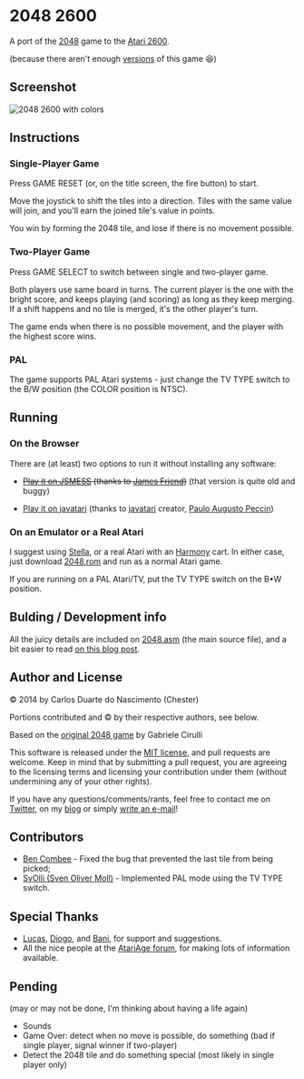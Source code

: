 2048 2600
=========

A port of the [2048][1] game to the [Atari 2600][4].

(because there aren't enough [versions][11] of this game :laughing:)

## Screenshot

![2048 2600 with colors](http://chester.me/img/2014/03/2048-2600.png?refresh=1 "2048 2600 with colors")

## Instructions

### Single-Player Game

Press GAME RESET (or, on the title screen, the fire button) to start.

Move the joystick to shift the tiles into a direction. Tiles with the same value will join, and you'll earn the joined tile's value in points.

You win by forming the 2048 tile, and lose if there is no movement possible.

### Two-Player Game

Press GAME SELECT to switch between single and two-player game.

Both players use same board in turns. The current player is the one with the bright score, and keeps playing (and scoring) as long as they keep merging. If a shift happens and no tile is merged, it's the other player's turn.

The game ends when there is no possible movement, and the player with the highest score wins.

### PAL

The game supports PAL Atari systems - just change the TV TYPE switch to the B/W position (the COLOR position is NTSC).

## Running

### On the Browser

There are (at least) two options to run it without installing any software:

- ~~[Play it on JSMESS][35] (thanks to [James Friend][34])~~ (that version is quite old and buggy)

- [Play it on javatari][36] (thanks to [javatari][38] creator, [Paulo Augusto Peccin][37])

### On an Emulator or a Real Atari

I suggest using [Stella][13], or a real Atari with an [Harmony][14] cart. In either case, just download [2048.rom][2] and run as a normal Atari game.

If you are running on a PAL Atari/TV, put the TV TYPE switch on the B•W position.

## Bulding / Development info

All the juicy details are included on [2048.asm][3] (the main source file), and a bit easier to read [on this blog post][12].

## Author and License

© 2014 by Carlos Duarte do Nascimento (Chester)

Portions contributed and © by their respective authors, see below.

Based on the [original 2048 game][1] by Gabriele Cirulli

This software is released under the [MIT license][9], and pull requests are
welcome. Keep in mind that by submitting a pull request, you are agreeing
to the licensing terms and licensing your contribution under them (without
undermining any of your other rights).

If you have any questions/comments/rants, feel free to contact me on [Twitter][7], on my [blog][8] or simply [write an e-mail][10]!

## Contributors

- [Ben Combee][40] - Fixed the bug that prevented the last tile from being picked;
- [SvOlli (Sven Oliver Moll)][41] - Implemented PAL mode using the TV TYPE switch.

## Special Thanks

- [Lucas][30], [Diogo][31], and [Bani][32], for support and suggestions.
- All the nice people at the [AtariAge forum][33], for making lots of information available.

## Pending
(may or may not be done, I'm thinking about having a life again)

- Sounds
- Game Over: detect when no move is possible, do something (bad if single player, signal winner if two-player)
- Detect the 2048 tile and do something special (most likely in single player only)

[1]: https://github.com/gabrielecirulli/2048
[2]: https://github.com/chesterbr/2048-2600/blob/master/2048.bin?raw=true
[3]: https://github.com/chesterbr/2048-2600/blob/master/2048.asm
[4]: http://atariage.com/2600/history.html
[5]: https://www.youtube.com/watch?v=Pw02kibMs3E
[6]: http://emils.github.io/2048-multiplayer/
[7]: http://twitter.com/chesterbr
[8]: http://chester.me
[9]: https://github.com/gabrielecirulli/2048/blob/master/LICENSE.txt
[10]: mailto:cd@pobox.com?subject=2048+2600
[11]: http://phenomist.wordpress.com/2048-variants/
[12]: http://chester.me/archives/2014/03/2048-2600-the-2048-game-for-the-Atari-2600/
[13]: http://stella.sourceforge.net/
[14]: http://harmony.atariage.com/Site/Harmony.html
[30]: http://github.com/lxfontes
[31]: http://github.com/dterror
[32]: http://github.com/bani
[33]: http://atariage.com/forums/forum/50-atari-2600-programming/
[34]: https://github.com/jsdf
[35]: http://jamesfriend.com.au/2600/2048/
[36]: http://javatari.org/games/2048
[37]: https://github.com/ppeccin
[38]: http://javatari.org/
[40]: https://github.com/unwiredben
[41]: http://svolli.org/atari2600/
